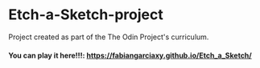 # Etch-a-Sketch-project
Project created as part of the The Odin Project's curriculum.

#### You can play it here!!!: https://fabiangarciaxy.github.io/Etch_a_Sketch/
